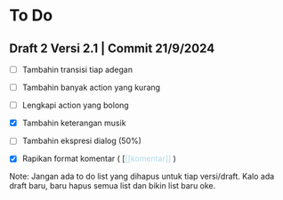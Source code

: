 

# To Do

## Draft 2 Versi 2.1 | Commit 21/9/2024 


- [ ] Tambahin transisi tiap adegan
- [ ] Tambahin banyak action yang kurang
- [ ] Lengkapi action yang bolong
- [x] Tambahin keterangan musik
- [ ] Tambahin ekspresi dialog (50%)
- [x] Rapikan format komentar ( [<span style="color:lightblue">[[komentar]]</span> )


Note: Jangan ada to do list yang dihapus untuk tiap versi/draft. Kalo ada draft baru, baru hapus semua list dan bikin list baru oke.
